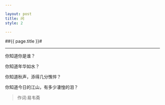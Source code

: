 ```yaml
---

layout: post
title: 问
style: 2

---
```


##{{ page.title }}#


---

你知道你是谁？

你知道年华如水？

你知道秋声，添得几分憔悴？

你知道今日的江山，有多少凄惶的泪？

>作词:易韦斋
